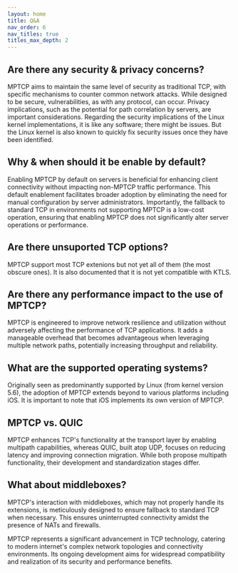 ```yaml
---
layout: home
title: Q&A
nav_order: 6
nav_titles: true
titles_max_depth: 2
---
```


## Are there any security & privacy concerns?

MPTCP aims to maintain the same level of security as traditional TCP, with specific mechanisms to counter common network attacks. While designed to be secure, vulnerabilities, as with any protocol, can occur. Privacy implications, such as the potential for path correlation by servers, are important considerations.
Regarding the security implications of the Linux kernel implementations, it is like any software; there might be issues. But the Linux kernel is also known to quickly fix security issues once they have been identified.

## Why & when should it be enable by default?

Enabling MPTCP by default on servers is beneficial for enhancing client connectivity without impacting non-MPTCP traffic performance. This default enablement facilitates broader adoption by eliminating the need for manual configuration by server administrators. Importantly, the fallback to standard TCP in environments not supporting MPTCP is a low-cost operation, ensuring that enabling MPTCP does not significantly alter server operations or performance.

## Are there unsuported TCP options?
MPTCP support most TCP extenions but not yet all of them (the most obscure ones).
It is also documented that it is not yet compatible with KTLS.

## Are there any performance impact to the use of MPTCP?

MPTCP is engineered to improve network resilience and utilization without adversely affecting the performance of TCP applications. It adds a manageable overhead that becomes advantageous when leveraging multiple network paths, potentially increasing throughput and reliability.

## What are the supported operating systems?

Originally seen as predominantly supported by Linux (from kernel version 5.6), the adoption of MPTCP extends beyond to various platforms including iOS. It is important to note that iOS implements its own version of MPTCP.

## MPTCP vs. QUIC

MPTCP enhances TCP's functionality at the transport layer by enabling multipath capabilities, whereas QUIC, built atop UDP, focuses on reducing latency and improving connection migration. While both propose multipath functionality, their development and standardization stages differ.

## What about middleboxes?

MPTCP's interaction with middleboxes, which may not properly handle its extensions, is meticulously designed to ensure fallback to standard TCP when necessary. This ensures uninterrupted connectivity amidst the presence of NATs and firewalls.

MPTCP represents a significant advancement in TCP technology, catering to modern internet's complex network topologies and connectivity environments. Its ongoing development aims for widespread compatibility and realization of its security and performance benefits.
